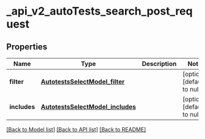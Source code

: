 # _api_v2_autoTests_search_post_request
## Properties

| Name | Type | Description | Notes |
|------------ | ------------- | ------------- | -------------|
| **filter** | [**AutotestsSelectModel_filter**](AutotestsSelectModel_filter.md) |  | [optional] [default to null] |
| **includes** | [**AutotestsSelectModel_includes**](AutotestsSelectModel_includes.md) |  | [optional] [default to null] |

[[Back to Model list]](../README.md#documentation-for-models) [[Back to API list]](../README.md#documentation-for-api-endpoints) [[Back to README]](../README.md)

